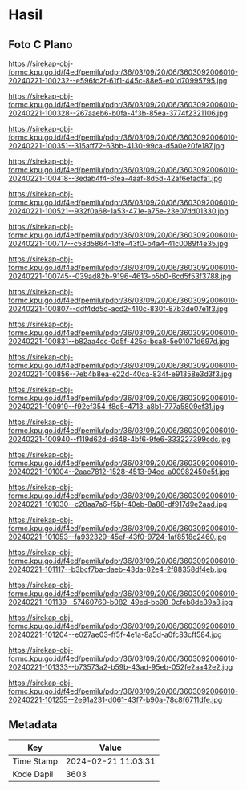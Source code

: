 # Hasil

## Foto C Plano

https://sirekap-obj-formc.kpu.go.id/f4ed/pemilu/pdpr/36/03/09/20/06/3603092006010-20240221-100232--e596fc2f-61f1-445c-88e5-e01d70995795.jpg

https://sirekap-obj-formc.kpu.go.id/f4ed/pemilu/pdpr/36/03/09/20/06/3603092006010-20240221-100328--267aaeb6-b0fa-4f3b-85ea-3774f2321106.jpg

https://sirekap-obj-formc.kpu.go.id/f4ed/pemilu/pdpr/36/03/09/20/06/3603092006010-20240221-100351--315aff72-63bb-4130-99ca-d5a0e20fe187.jpg

https://sirekap-obj-formc.kpu.go.id/f4ed/pemilu/pdpr/36/03/09/20/06/3603092006010-20240221-100418--3edab4f4-6fea-4aaf-8d5d-42af6efadfa1.jpg

https://sirekap-obj-formc.kpu.go.id/f4ed/pemilu/pdpr/36/03/09/20/06/3603092006010-20240221-100521--932f0a68-1a53-471e-a75e-23e07dd01330.jpg

https://sirekap-obj-formc.kpu.go.id/f4ed/pemilu/pdpr/36/03/09/20/06/3603092006010-20240221-100717--c58d5864-1dfe-43f0-b4a4-41c0089f4e35.jpg

https://sirekap-obj-formc.kpu.go.id/f4ed/pemilu/pdpr/36/03/09/20/06/3603092006010-20240221-100745--039ad82b-9196-4613-b5b0-6cd5f53f3788.jpg

https://sirekap-obj-formc.kpu.go.id/f4ed/pemilu/pdpr/36/03/09/20/06/3603092006010-20240221-100807--ddf4dd5d-acd2-410c-830f-87b3de07e1f3.jpg

https://sirekap-obj-formc.kpu.go.id/f4ed/pemilu/pdpr/36/03/09/20/06/3603092006010-20240221-100831--b82aa4cc-0d5f-425c-bca8-5e01071d697d.jpg

https://sirekap-obj-formc.kpu.go.id/f4ed/pemilu/pdpr/36/03/09/20/06/3603092006010-20240221-100856--7eb4b8ea-e22d-40ca-834f-e91358e3d3f3.jpg

https://sirekap-obj-formc.kpu.go.id/f4ed/pemilu/pdpr/36/03/09/20/06/3603092006010-20240221-100919--f92ef354-f8d5-4713-a8b1-777a5809ef31.jpg

https://sirekap-obj-formc.kpu.go.id/f4ed/pemilu/pdpr/36/03/09/20/06/3603092006010-20240221-100940--f119d62d-d648-4bf6-9fe6-333227399cdc.jpg

https://sirekap-obj-formc.kpu.go.id/f4ed/pemilu/pdpr/36/03/09/20/06/3603092006010-20240221-101004--2aae7812-1528-4513-94ed-a00982450e5f.jpg

https://sirekap-obj-formc.kpu.go.id/f4ed/pemilu/pdpr/36/03/09/20/06/3603092006010-20240221-101030--c28aa7a6-f5bf-40eb-8a88-df917d9e2aad.jpg

https://sirekap-obj-formc.kpu.go.id/f4ed/pemilu/pdpr/36/03/09/20/06/3603092006010-20240221-101053--fa932329-45ef-43f0-9724-1af8518c2460.jpg

https://sirekap-obj-formc.kpu.go.id/f4ed/pemilu/pdpr/36/03/09/20/06/3603092006010-20240221-101117--b3bcf7ba-daeb-43da-82e4-2f88358df4eb.jpg

https://sirekap-obj-formc.kpu.go.id/f4ed/pemilu/pdpr/36/03/09/20/06/3603092006010-20240221-101139--57460760-b082-49ed-bb98-0cfeb8de39a8.jpg

https://sirekap-obj-formc.kpu.go.id/f4ed/pemilu/pdpr/36/03/09/20/06/3603092006010-20240221-101204--e027ae03-ff5f-4e1a-8a5d-a0fc83cff584.jpg

https://sirekap-obj-formc.kpu.go.id/f4ed/pemilu/pdpr/36/03/09/20/06/3603092006010-20240221-101333--b73573a2-b59b-43ad-95eb-052fe2aa42e2.jpg

https://sirekap-obj-formc.kpu.go.id/f4ed/pemilu/pdpr/36/03/09/20/06/3603092006010-20240221-101255--2e91a231-d061-43f7-b90a-78c8f6711dfe.jpg


## Metadata

| Key        | Value               |
| ---------- | ------------------- |
| Time Stamp | 2024-02-21 11:03:31 |
| Kode Dapil | 3603                |



